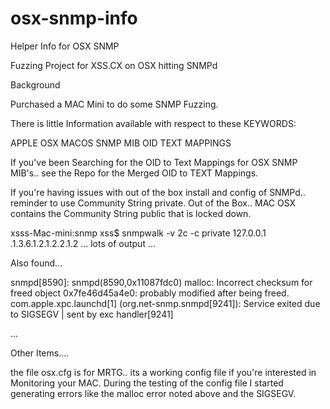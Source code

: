 # osx-snmp-info
Helper Info for OSX SNMP


Fuzzing Project for XSS.CX on OSX hitting SNMPd 

Background

Purchased a MAC Mini to do some SNMP Fuzzing.

There is little Information available with respect to these KEYWORDS:

APPLE OSX MACOS SNMP MIB OID TEXT MAPPINGS

If you've been Searching for the OID to Text Mappings for OSX SNMP MIB's.. see the Repo for the Merged OID to TEXT Mappings.

If you're having issues with out of the box install and config of SNMPd.. reminder to use Community String private. Out of the Box.. MAC OSX contains the Community String public that is locked down.

xsss-Mac-mini:snmp xss$ snmpwalk -v 2c -c private 127.0.0.1 .1.3.6.1.2.1.2.2.1.2
...
lots of output
...

Also found...

snmpd[8590]: snmpd(8590,0x11087fdc0) malloc: Incorrect checksum for freed object 0x7fe46d45a4e0: probably modified after being freed.
com.apple.xpc.launchd[1] (org.net-snmp.snmpd[9241]): Service exited due to SIGSEGV | sent by exc handler[9241]

...

Other Items....

the file osx.cfg is for MRTG.. its a working config file if you're interested in Monitoring your MAC. During the testing of the config file I started generating errors like the malloc error noted above and the SIGSEGV.


